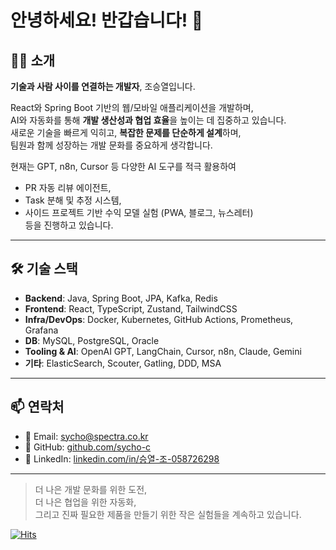 # 안녕하세요! 반갑습니다! 👋

## 👨‍💻 소개
**기술과 사람 사이를 연결하는 개발자**, 조승열입니다.

React와 Spring Boot 기반의 웹/모바일 애플리케이션을 개발하며,  
AI와 자동화를 통해 **개발 생산성과 협업 효율**을 높이는 데 집중하고 있습니다.  
새로운 기술을 빠르게 익히고, **복잡한 문제를 단순하게 설계**하며,  
팀원과 함께 성장하는 개발 문화를 중요하게 생각합니다.

현재는 GPT, n8n, Cursor 등 다양한 AI 도구를 적극 활용하여  
- PR 자동 리뷰 에이전트,  
- Task 분해 및 추정 시스템,  
- 사이드 프로젝트 기반 수익 모델 실험 (PWA, 블로그, 뉴스레터)  
등을 진행하고 있습니다.

---

## 🛠️ 기술 스택

- **Backend**: Java, Spring Boot, JPA, Kafka, Redis  
- **Frontend**: React, TypeScript, Zustand, TailwindCSS  
- **Infra/DevOps**: Docker, Kubernetes, GitHub Actions, Prometheus, Grafana  
- **DB**: MySQL, PostgreSQL, Oracle  
- **Tooling & AI**: OpenAI GPT, LangChain, Cursor, n8n, Claude, Gemini  
- **기타**: ElasticSearch, Scouter, Gatling, DDD, MSA

---

## 📫 연락처

- 📧 Email: sycho@spectra.co.kr  
- 🐙 GitHub: [github.com/sycho-c](https://github.com/sycho-c)  
- 💼 LinkedIn: [linkedin.com/in/승열-조-058726298](https://www.linkedin.com/in/%EC%8A%B9%EC%97%B4-%EC%A1%B0-058726298/)

---

> 더 나은 개발 문화를 위한 도전,  
> 더 나은 협업을 위한 자동화,  
> 그리고 진짜 필요한 제품을 만들기 위한 작은 실험들을 계속하고 있습니다.

[![Hits](https://hits.seeyoufarm.com/api/count/incr/badge.svg?url=https%3A%2F%2Fgithub.com%2Fsycho-c%2Fhit-counter&count_bg=%2379C83D&title_bg=%23555555&icon=&icon_color=%23E7E7E7&title=hits&edge_flat=false)](https://hits.seeyoufarm.com)
